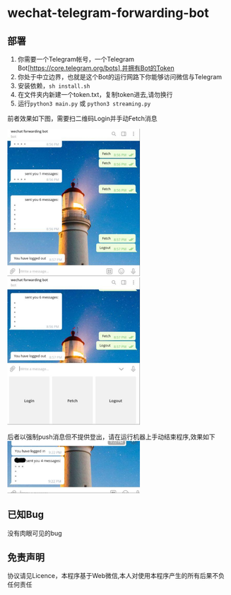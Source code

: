 # wechat-telegram-forwarding-bot

## 部署
1. 你需要一个Telegram帐号，一个Telegram Bot[https://core.telegram.org/bots],并拥有Bot的Token
2. 你处于中立边界，也就是这个Bot的运行网路下你能够访问微信与Telegram
3. 安装依赖，`sh install.sh`
4. 在文件夹内新建一个token.txt，复制token进去,请勿换行
5. 运行`python3 main.py` 或 `python3 streaming.py`

前者效果如下图，需要扫二维码Login并手动Fetch消息

<img src="src/demo1.jpg"  width="300"/>
<img src="src/demo0.jpg"  width="300"/>

后者以强制push消息但不提供登出，请在运行机器上手动结束程序,效果如下
<img src="src/demo2.jpg"  width="300"/>

## 已知Bug
没有肉眼可见的bug

## 免责声明
协议请见Licence，本程序基于Web微信,本人对使用本程序产生的所有后果不负任何责任